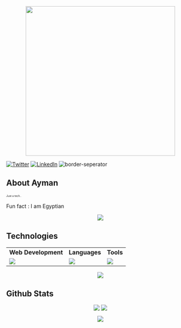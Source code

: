 <div style="text-align: center;"> 
  <img width="400" src="https://readme-typing-svg.herokuapp.com?font=JetBrains+Mono&weight=600&size=30&duration=3000&color=00EDF7FF&width=535&lines=Hi%2C+I'm+Ayman+%F0%9F%91%8B;Just+a+tech..;Let's+Connect!"/>
</div>

[![Twitter](https://skillicons.dev/icons?i=twitter)](https://x.com/a_soliman1783)
[![LinkedIn](https://skillicons.dev/icons?i=linkedin)](https://www.linkedin.com/in/ayman-soliman-a602aa232)
![border-seperator](assets/borderseparator.gif) 

## About Ayman
<p style="font-size:7px;">
Just a tech..
</p>
<p>Fun fact : I am Egyptian </p>
<p align="center"><img src= 'https://capsule-render.vercel.app/api?type=rect&color=gradient&height=2.5'/></p>

## Technologies
 
<table>
<tr>
	<td><strong>Web Development</strong></td>
	<td><strong>Languages</strong></td>
	<td><strong>Tools</strong></td>
</tr>
<tr>
	<td><img src="https://skillicons.dev/icons?i=html,css,bootstrap,js"></td>
	<td><img src="https://skillicons.dev/icons?i=java,cpp,cs&theme=dark"></td>
	<td><img src="https://skillicons.dev/icons?i=git,vscode,idea,github&theme=dark"></td>
</tr>
</table>





<p align="center"><img src= 'https://capsule-render.vercel.app/api?type=rect&color=gradient&height=2.5'/></p>


## Github Stats
<p style="display:flex; align=center; justify-content:center; ">
<img src="https://github-readme-stats.vercel.app/api?username=ayman-soliman-1783&theme=react" style="margin-right:4px;">
<img src="https://streak-stats.demolab.com/?user=ayman-soliman-1783&theme=holi-theme">
</p>


<p align="center"><img src= 'https://capsule-render.vercel.app/api?type=rect&color=gradient&height=2.5'/></p
														 
